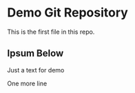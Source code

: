 # Demo Git Repository

This is the first file in this repo.

## Ipsum Below

Just a text for demo

One more line